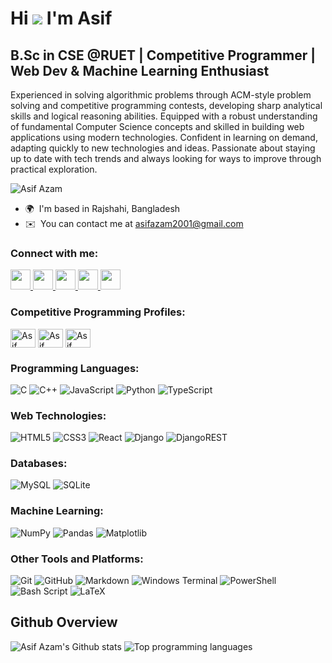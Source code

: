 Hi ![](https://user-images.githubusercontent.com/18350557/176309783-0785949b-9127-417c-8b55-ab5a4333674e.gif) I'm Asif
============================================================================================================================

B.Sc in CSE @RUET | Competitive Programmer | Web Dev & Machine Learning Enthusiast
----------------------------------------------------------------------------------

Experienced in solving algorithmic problems through ACM-style problem solving and competitive programming contests, developing sharp analytical skills and logical reasoning abilities. Equipped with a robust understanding of fundamental Computer Science concepts and skilled in building web applications using modern technologies. Confident in learning on demand, adapting quickly to new technologies and ideas. Passionate about staying up to date with tech trends and always looking for ways to improve through practical exploration.

<p align="left"> <img src="https://komarev.com/ghpvc/?username=AsifAzam2001&label=Profile%20views&color=0e75b6&style=flat" alt="Asif Azam" /> </p>

* 🌍  I'm based in Rajshahi, Bangladesh
* ✉️  You can contact me at [asifazam2001@gmail.com](mailto:asifazam2001@gmail.com)

### Connect with me:

<p align="left"> 
<a href="https://www.linkedin.com/in/asif-azam-biswas-bb6995229/" target="_blank" rel="noreferrer"> <picture> <source media="(prefers-color-scheme: dark)" srcset="https://raw.githubusercontent.com/danielcranney/readme-generator/main/public/icons/socials/linkedin-dark.svg" /> <source media="(prefers-color-scheme: light)" srcset="https://raw.githubusercontent.com/danielcranney/readme-generator/main/public/icons/socials/linkedin.svg" /> <img src="https://raw.githubusercontent.com/danielcranney/readme-generator/main/public/icons/socials/linkedin.svg" width="32" height="32" /> </picture> </a>
<a href="https://discord.com/users/asifazam" target="_blank" rel="noreferrer"> <picture> <source media="(prefers-color-scheme: dark)" srcset="https://raw.githubusercontent.com/danielcranney/readme-generator/main/public/icons/socials/discord-dark.svg" /> <source media="(prefers-color-scheme: light)" srcset="https://raw.githubusercontent.com/danielcranney/readme-generator/main/public/icons/socials/discord.svg" /> <img src="https://raw.githubusercontent.com/danielcranney/readme-generator/main/public/icons/socials/discord.svg" width="32" height="32" /> </picture> </a> 
<a href="https://www.dev.to/asif_azam_2001" target="_blank" rel="noreferrer"> <picture> <source media="(prefers-color-scheme: dark)" srcset="https://raw.githubusercontent.com/danielcranney/readme-generator/main/public/icons/socials/devdotto-dark.svg" /> <source media="(prefers-color-scheme: light)" srcset="https://raw.githubusercontent.com/danielcranney/readme-generator/main/public/icons/socials/devdotto.svg" /> <img src="https://raw.githubusercontent.com/danielcranney/readme-generator/main/public/icons/socials/devdotto.svg" width="32" height="32" /> </picture> </a> 
<a href="http://www.medium.com/@asifazam2001" target="_blank" rel="noreferrer"> <picture> <source media="(prefers-color-scheme: dark)" srcset="https://raw.githubusercontent.com/danielcranney/readme-generator/main/public/icons/socials/medium-dark.svg" /> <source media="(prefers-color-scheme: light)" srcset="https://raw.githubusercontent.com/danielcranney/readme-generator/main/public/icons/socials/medium.svg" /> <img src="https://raw.githubusercontent.com/danielcranney/readme-generator/main/public/icons/socials/medium.svg" width="32" height="32" /> </picture> </a> 
<a href="https://www.x.com/AsifAzam7267304" target="_blank" rel="noreferrer"> <picture> <source media="(prefers-color-scheme: dark)" srcset="https://raw.githubusercontent.com/danielcranney/readme-generator/main/public/icons/socials/twitter-dark.svg" /> <source media="(prefers-color-scheme: light)" srcset="https://raw.githubusercontent.com/danielcranney/readme-generator/main/public/icons/socials/twitter.svg" /> <img src="https://raw.githubusercontent.com/danielcranney/readme-generator/main/public/icons/socials/twitter.svg" width="32" height="32" /> </picture> </a>
</p>


### Competitive Programming Profiles:

<a href="https://codeforces.com/profile/_LowIQ_" target="blank"><img align="center" src="https://raw.githubusercontent.com/rahuldkjain/github-profile-readme-generator/master/src/images/icons/Social/codeforces.svg" alt="Asif Azam's Codeforces Profile" height="30" width="40" /></a>
<a href="https://www.leetcode.com/asifazam2001" target="blank"><img align="center" src="https://raw.githubusercontent.com/rahuldkjain/github-profile-readme-generator/master/src/images/icons/Social/leet-code.svg" alt="Asif Azam's LeetCode Profile" height="30" width="40" /></a>
<a href="https://www.hackerrank.com/Rohanbiswas2001" target="blank"><img align="center" src="https://raw.githubusercontent.com/rahuldkjain/github-profile-readme-generator/master/src/images/icons/Social/hackerrank.svg" alt="Asif Azam's HackerRank Profile" height="30" width="40" /></a>

### Programming Languages:

![C](https://img.shields.io/badge/c-%2300599C.svg?style=for-the-badge&logo=c&logoColor=white) ![C++](https://img.shields.io/badge/c++-%2300599C.svg?style=for-the-badge&logo=c%2B%2B&logoColor=white) ![JavaScript](https://img.shields.io/badge/javascript-%23323330.svg?style=for-the-badge&logo=javascript&logoColor=%23F7DF1E) ![Python](https://img.shields.io/badge/python-3670A0?style=for-the-badge&logo=python&logoColor=ffdd54) ![TypeScript](https://img.shields.io/badge/typescript-%23007ACC.svg?style=for-the-badge&logo=typescript&logoColor=white)

### Web Technologies:

![HTML5](https://img.shields.io/badge/html5-%23E34F26.svg?style=for-the-badge&logo=html5&logoColor=white) 
![CSS3](https://img.shields.io/badge/css3-%231572B6.svg?style=for-the-badge&logo=css3&logoColor=white)
![React](https://img.shields.io/badge/react-%2320232a.svg?style=for-the-badge&logo=react&logoColor=%2361DAFB)
![Django](https://img.shields.io/badge/django-%23092E20.svg?style=for-the-badge&logo=django&logoColor=white) 
![DjangoREST](https://img.shields.io/badge/DJANGO-REST-ff1709?style=for-the-badge&logo=django&logoColor=white&color=ff1709&labelColor=gray)

### Databases:

![MySQL](https://img.shields.io/badge/mysql-4479A1.svg?style=for-the-badge&logo=mysql&logoColor=white)
![SQLite](https://img.shields.io/badge/sqlite-%2307405e.svg?style=for-the-badge&logo=sqlite&logoColor=white)

### Machine Learning:

![NumPy](https://img.shields.io/badge/numpy-%23013243.svg?style=for-the-badge&logo=numpy&logoColor=white) 
![Pandas](https://img.shields.io/badge/pandas-%23150458.svg?style=for-the-badge&logo=pandas&logoColor=white)
![Matplotlib](https://img.shields.io/badge/Matplotlib-%23ffffff.svg?style=for-the-badge&logo=Matplotlib&logoColor=black)

### Other Tools and Platforms:

![Git](https://img.shields.io/badge/git-%23F05033.svg?style=for-the-badge&logo=git&logoColor=white) 
![GitHub](https://img.shields.io/badge/github-%23121011.svg?style=for-the-badge&logo=github&logoColor=white)
![Markdown](https://img.shields.io/badge/markdown-%23000000.svg?style=for-the-badge&logo=markdown&logoColor=white) 
![Windows Terminal](https://img.shields.io/badge/Windows%20Terminal-%234D4D4D.svg?style=for-the-badge&logo=windows-terminal&logoColor=white) 
![PowerShell](https://img.shields.io/badge/PowerShell-%235391FE.svg?style=for-the-badge&logo=powershell&logoColor=white) 
![Bash Script](https://img.shields.io/badge/bash_script-%23121011.svg?style=for-the-badge&logo=gnu-bash&logoColor=white)
![LaTeX](https://img.shields.io/badge/latex-%23008080.svg?style=for-the-badge&logo=latex&logoColor=white)


## Github Overview

![Asif Azam's Github stats](https://github-readme-stats.vercel.app/api?username=AsifAzam2001&show_icons=true&count_private=true&hide=contribs&theme=dark)
![Top programming languages](https://github-readme-stats.vercel.app/api/top-langs/?username=AsifAzam2001&layout=compact&theme=dark)

<!--
<table style="border: none; border-collapse: collapse; border-spacing: 0;">
  <tr style="border: none;">
    <td style="border: none; padding: 0;" width="50%">
      <a href="https://github.com/AsifAzam2001">
        <img alt="Stats" style="height: 250px;" src="https://github-readme-stats.vercel.app/api?username=AsifAzam2001&show_icons=true&count_private=true&theme=dark" />
      </a>
    </td>
    <td style="border: none; padding: 0;" width="50%">
      <a href="https://github.com/AsifAzam2001">
        <img alt="Streak" style="height: 250px;" src="https://github-readme-streak-stats.herokuapp.com?user=AsifAzam2001&theme=dark" />
      </a>
    </td>
  </tr>
  <tr style="border: none;">
    <td colspan="2" style="border: none; padding: 0;">
      <a href="https://github.com/AsifAzam2001">
        <img alt="Top Languages" style="height: 250px; width: 100%;" src="https://github-readme-stats.vercel.app/api/top-langs/?username=AsifAzam2001&langs_count=8&layout=compact&theme=dark&hide=html,css,shell,batchfile,Tcl,lex,yacc,Awk,TeX" />
      </a>
    </td>
  </tr>
</table>
-->
